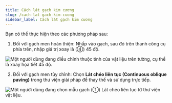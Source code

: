 ```yaml
---
title: Cách lát gạch kim cương
slug: /cach-lat-gach-kim-cuong
sidebar_label: Cách lát gạch kim cương
---
```


Bạn có thể thực hiện theo các phương pháp sau:

1. Đối với gạch men hoàn thiện: Nhấp vào gạch, sau đó trên thanh công cụ phía trên, nhập giá trị xoay là (④) 45 độ.

![Một người dùng đang điều chỉnh thuộc tính của vật liệu trên tường, cụ thể là xoay họa tiết 45 độ.](https://storage.googleapis.com/jegavn_kb/image_jegavn/641.1.jpg)

2. Đối với gạch men tùy chỉnh: Chọn **Lát chéo liên tục (Continuous oblique paving)** trong thư viện giải pháp để thay thế và sử dụng trực tiếp.

![Một người dùng đang chọn mẫu gạch (①) Lát chéo liên tục từ thư viện vật liệu.](https://storage.googleapis.com/jegavn_kb/image_jegavn/641.2.jpg)